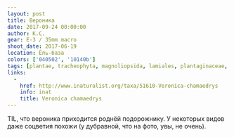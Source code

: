 ```yaml
---
layout: post
title: Вероника
date: 2017-09-24 00:00:00
author: К.С.
gear: E-3 / 35mm macro
shoot_date: 2017-06-19
location: Ёль-база
colors: ['040502', '10140b']
tags: [plantae, tracheophyta, magnoliopsida, lamiales, plantaginaceae, veronica, veronica chamaedrys]
links:
  -
    href: http://www.inaturalist.org/taxa/51610-Veronica-chamaedrys
    info: inat
    title: Veronica chamaedrys
---
```

TIL, что вероника приходится роднёй подорожнику. У некоторых видов даже соцветия похожи (у дубравной, что на фото, увы, не очень).
